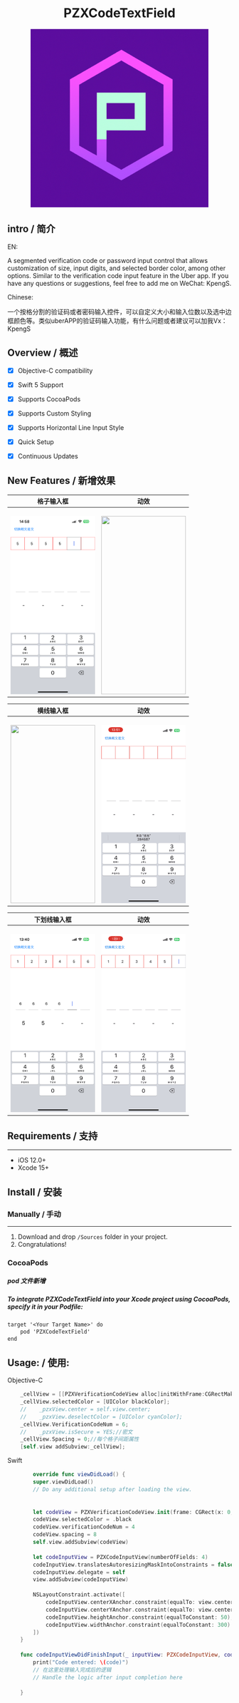 <h1 align="center">PZXCodeTextField</h1>
<p align="center">
  <img src="https://github.com/PZXforXcode/PZXCodeTextField/blob/master/PZXVerificationCodeTextField/PICon.png" alt="PZXCodeTextField Logo" width="400">
</p>

## intro / 简介
EN:  

A segmented verification code or password input control that allows customization of size, input digits, and selected border color, among other options. Similar to the verification code input feature in the Uber app. If you have any questions or suggestions, feel free to add me on WeChat: KpengS.  

Chinese:  

一个按格分割的验证码或者密码输入控件，可以自定义大小和输入位数以及选中边框颜色等。类似uberAPP的验证码输入功能，有什么问题或者建议可以加我Vx：KpengS  

## Overview / 概述
- [x] Objective-C compatibility
- [x] Swift 5 Support
- [x] Supports CocoaPods
- [x] Supports Custom Styling
- [x] Supports Horizontal Line Input Style
- [x] Quick Setup
- [x] Continuous Updates



## New Features / 新增效果

| 格子输入框 | 动效 | 
| --- | --- |
| <br> <img src="https://github.com/PZXforXcode/PZXCodeTextField/blob/master/PZXVerificationCodeTextField/gezi2024.PNG" width="190" height="400"> |  <br> <img src="https://upload-images.jianshu.io/upload_images/19409325-abc359691897365c.gif?imageMogr2/auto-orient/strip" width="190" height="400"> | <br> <img src="https://github.com/PZXforXcode/PZXVerificationCodeTextField/blob/master/PZXVerificationCodeTextField/14761715847088_.pic.jpg" width="190" height="400"> | <br> <img src="https://github.com/PZXforXcode/PZXCodeTextField/blob/master/PZXVerificationCodeTextField/henxian2024.GIF?imageMogr2/auto-orient/strip" width="190" height="400"> 

| 横线输入框 | 动效 | 
| --- | --- |
| <br> <img src="https://github.com/PZXforXcode/PZXVerificationCodeTextField/blob/master/PZXVerificationCodeTextField/14761715847088_.pic.jpg" width="190" height="400"> | <br> <img src="https://github.com/PZXforXcode/PZXCodeTextField/blob/master/PZXVerificationCodeTextField/henxian2024.GIF?imageMogr2/auto-orient/strip" width="190" height="400"> |

| 下划线输入框 | 动效 | 
| --- | --- |
| <br> <img src="https://github.com/PZXforXcode/PZXCodeTextField/blob/master/PZXVerificationCodeTextField/2024.PNG" width="190" height="400"> |<br> <img src="https://github.com/PZXforXcode/PZXCodeTextField/blob/master/PZXVerificationCodeTextField/yxm2024.GIF" width="190" height="400"> 


## Requirements / 支持
----------------
- iOS 12.0+
- Xcode 15+

## Install / 安装
### Manually / 手动
----------------
1. Download and drop ```/Sources``` folder in your project.  
2. Congratulations!
### CocoaPods
##### pod 文件新增
##### To integrate PZXCodeTextField into your Xcode project using CocoaPods, specify it in your Podfile:

```
target '<Your Target Name>' do
  	pod 'PZXCodeTextField'
end
```


## Usage: / 使用:
Objective-C
```Objective-C
    _cellView = [[PZXVerificationCodeView alloc]initWithFrame:CGRectMake(0, 100, self.view.frame.size.width, 60)];
    _cellView.selectedColor = [UIColor blackColor];
    //    _pzxView.center = self.view.center;
    //    _pzxView.deselectColor = [UIColor cyanColor];
    _cellView.VerificationCodeNum = 6;
    //    _pzxView.isSecure = YES;//密文
    _cellView.Spacing = 0;//每个格子间距属性
    [self.view addSubview:_cellView];
```
Swift
```Swift
        override func viewDidLoad() {
        super.viewDidLoad()
        // Do any additional setup after loading the view.


        let codeView = PZXVerificationCodeView.init(frame: CGRect(x: 0, y: 100, width: SCREEN_WIDTH, height: 60))
        codeView.selectedColor = .black
        codeView.verificationCodeNum = 4
        codeView.spacing = 8
        self.view.addSubview(codeView)
        
        let codeInputView = PZXCodeInputView(numberOfFields: 4)
        codeInputView.translatesAutoresizingMaskIntoConstraints = false
        codeInputView.delegate = self
        view.addSubview(codeInputView)
        
        NSLayoutConstraint.activate([
            codeInputView.centerXAnchor.constraint(equalTo: view.centerXAnchor),
            codeInputView.centerYAnchor.constraint(equalTo: view.centerYAnchor),
            codeInputView.heightAnchor.constraint(equalToConstant: 50),
            codeInputView.widthAnchor.constraint(equalToConstant: 300)
        ])
    }
    
    func codeInputViewDidFinishInput(_ inputView: PZXCodeInputView, code: String) {
        print("Code entered: \(code)")
        // 在这里处理输入完成后的逻辑
        // Handle the logic after input completion here

    }
```



